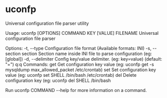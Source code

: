 # uconfp
Universal configuration file parser utility

Usage: uconfp [OPTIONS] COMMAND KEY [VALUE] FILENAME
Universal configuration file parser

Options:
  -t, --type		   Configuration file format (Available formats: INI)
  -s, --section section   Section name inside INI file to parse configuration (eg: [global])
  -d, --delimiter         Config key/value delimiter. (eg: key=value) (default: "=")
   q:q
Commands:
  get		Get configuration key value (eg: uconfp get -s mysqldump max_allowed_packet /etc/crontab)
  set		Set configuration key value (eg: uconfp set SHELL /bin/bash /etc/crontab)
  del		Delete configuration key (eg: uconfp del SHELL /bin/bash
  
Run uconfp COMMAND --help for more information on a command.


  
	
